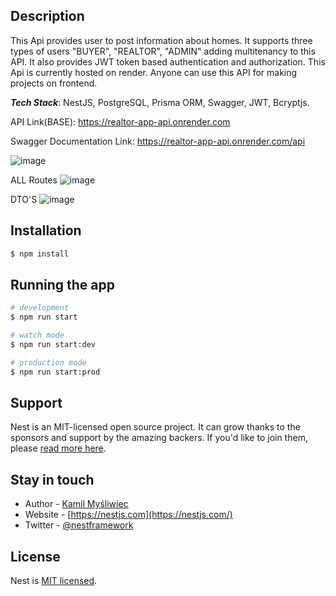   <!--[![Backers on Open Collective](https://opencollective.com/nest/backers/badge.svg)](https://opencollective.com/nest#backer)
  [![Sponsors on Open Collective](https://opencollective.com/nest/sponsors/badge.svg)](https://opencollective.com/nest#sponsor)-->

## Description

This Api provides user to post information about homes. It supports three types of users "BUYER", "REALTOR", "ADMIN" adding multitenancy to this API. It also provides JWT token based authentication and authorization. This Api is currently hosted on render. Anyone can use this API for making projects on frontend. 

<i><strong>Tech Stack</strong></i>: NestJS, PostgreSQL, Prisma ORM, Swagger, JWT, Bcryptjs.

API Link(BASE): https://realtor-app-api.onrender.com

Swagger Documentation Link: https://realtor-app-api.onrender.com/api

![image](https://github.com/609harsh/realtor-app/assets/97297407/f9354923-fcf3-41ad-9b42-e22d8be674a1)

ALL Routes
![image](https://github.com/609harsh/realtor-app/assets/97297407/a8ad7f1d-c582-491c-854e-b2da0b32a4b4)

DTO'S
![image](https://github.com/609harsh/realtor-app/assets/97297407/c0b1a369-f48e-4c14-a274-c1f327bff1d3)


## Installation

```bash
$ npm install
```

## Running the app

```bash
# development
$ npm run start

# watch mode
$ npm run start:dev

# production mode
$ npm run start:prod
```

## Support

Nest is an MIT-licensed open source project. It can grow thanks to the sponsors and support by the amazing backers. If you'd like to join them, please [read more here](https://docs.nestjs.com/support).

## Stay in touch

- Author - [Kamil Myśliwiec](https://kamilmysliwiec.com)
- Website - [https://nestjs.com](https://nestjs.com/)
- Twitter - [@nestframework](https://twitter.com/nestframework)

## License

Nest is [MIT licensed](LICENSE).
